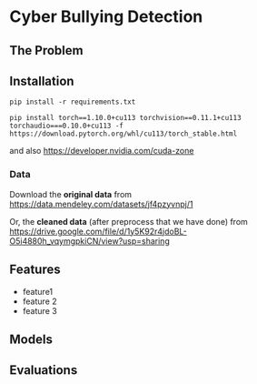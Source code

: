 # Cyber Bullying Detection

## The Problem



## Installation

```
pip install -r requirements.txt
```

```
pip install torch==1.10.0+cu113 torchvision==0.11.1+cu113 torchaudio===0.10.0+cu113 -f https://download.pytorch.org/whl/cu113/torch_stable.html
```

and also https://developer.nvidia.com/cuda-zone 

### Data

Download the **original data** from https://data.mendeley.com/datasets/jf4pzyvnpj/1

Or, the **cleaned data** (after preprocess that we have done) from https://drive.google.com/file/d/1y5K92r4jdoBL-O5i4880h_vqymgpkiCN/view?usp=sharing



## Features

- feature1
- feature 2
- feature 3

## Models



## Evaluations

